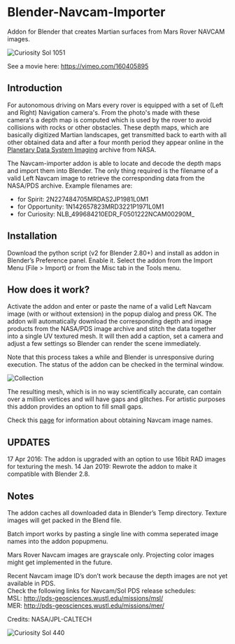 # Blender-Navcam-Importer
Addon for Blender that creates Martian surfaces from Mars Rover NAVCAM images.

![Curiosity Sol 1051](http://i.imgur.com/DhUrzPi.jpg)

See a movie here: https://vimeo.com/160405895

## Introduction
For autonomous driving on Mars every rover is equipped with a set of (Left and Right) Navigation camera's. From the photo's made with these camera's a depth map is computed which is used by the rover to avoid collisions with rocks or other obstacles. These depth maps, which are basically digitized Martian landscapes, get transmitted back to earth with all other obtained data and after a four month period they appear online in the [Planetary Data System Imaging](http://pdsimg.jpl.nasa.gov) archive from NASA.
 
The Navcam-importer addon is able to locate and decode the depth maps and import them into Blender. The only thing required is the filename of a valid Left Navcam image to retrieve the corresponding data from the NASA/PDS archive. Example filenames are:  
- for Spirit:        2N227484705MRDAS2JP1981L0M1  
- for Opportunity:   1N142657823MRD3221P1971L0M1
- for Curiosity:     NLB_499684210EDR_F0501222NCAM00290M_

## Installation
Download the python script (v2 for Blender 2.80+) and install as addon in Blender’s Preference panel. Enable it.
Select the addon from the Import Menu (File > Import) or from the Misc tab in the Tools menu.

## How does it work?
Activate the addon and enter or paste the name of a valid Left Navcam image (with or without extension) in the popup dialog and press OK. The addon will automatically download the corresponding depth and image products from the NASA/PDS image archive and stitch the data together into a single UV textured mesh. It will then add a caption, set a camera and adjust a few settings so Blender can render the scene immediately.
  
Note that this process takes a while and Blender is unresponsive during execution. The status of the addon can be checked in the terminal window.

![Collection](http://i.imgur.com/gkcLyFg.jpg)

The resulting mesh, which is in no way scientifically accurate, can contain over a million vertices and will have gaps and glitches. For artistic purposes this addon provides an option to fill small gaps.

Check this [page](https://github.com/phaseIV/Blender-Navcam-Importer/wiki/Instructions) for information about obtaining Navcam image names.

## UPDATES
17 Apr 2016: The addon is upgraded with an option to use 16bit RAD images for texturing the mesh.
14 Jan 2019: Rewrote the addon to make it compatible with Blender 2.8.

## Notes
The addon caches all downloaded data in Blender’s Temp directory. Texture images will get packed in the Blend file.

Batch import works by pasting a single line with comma seperated image names into the addon popupmenu.

Mars Rover Navcam images are grayscale only. Projecting color images might get implemented in the future.

Recent Navcam image ID’s don’t work because the depth images are not yet available in PDS.  
Check the following links for Navcam/Sol PDS release schedules:  
MSL: http://pds-geosciences.wustl.edu/missions/msl/  
MER: http://pds-geosciences.wustl.edu/missions/mer/  

Credits: NASA/JPL-CALTECH

![Curiosity Sol 440](http://i.imgur.com/efAPdt2.jpg)
